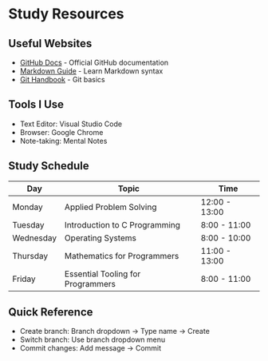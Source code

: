 # Study Resources

## Useful Websites
- [GitHub Docs](https://docs.github.com/) - Official GitHub documentation
- [Markdown Guide](https://www.markdownguide.org/) - Learn Markdown syntax
- [Git Handbook](https://guides.github.com/introduction/git-handbook/) - Git basics

## Tools I Use
- Text Editor: Visual Studio Code
- Browser: Google Chrome
- Note-taking: Mental Notes

## Study Schedule
| Day | Topic | Time |
|-----|-------|------|
| Monday | Applied Problem Solving | 12:00 - 13:00 |
| Tuesday | Introduction to C Programming | 8:00 - 11:00 |
| Wednesday | Operating Systems | 8:00 - 10:00 |
| Thursday | Mathematics for Programmers | 11:00 - 13:00 |
| Friday | Essential Tooling for Programmers | 8:00 - 11:00 |

## Quick Reference
- Create branch: Branch dropdown → Type name → Create
- Switch branch: Use branch dropdown menu
- Commit changes: Add message → Commit
